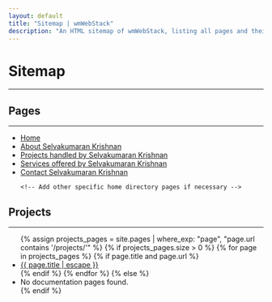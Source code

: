 ```yaml
---
layout: default
title: "Sitemap | wmWebStack"
description: "An HTML sitemap of wmWebStack, listing all pages and their categories."
---
```


<h1>Sitemap</h1><hr/>

  <h2><strong>Pages</strong></h2><hr/>
  <ul class="list-group list-group-flush my-3">
    <li class="list-group-item"><a href="{{ site.url }}/">Home</a></li>
    <li class="list-group-item"><a href="{{ site.url }}/selvakumaran-krishnan">About Selvakumaran Krishnan</a></li>
    <li class="list-group-item"><a href="{{ site.url }}/projects">Projects handled by Selvakumaran Krishnan</a></li>
    <li class="list-group-item"><a href="{{ site.url }}/services">Services offered by Selvakumaran Krishnan</a></li>
        <li class="list-group-item"><a href="{{ site.url }}/contact">Contact Selvakumaran Krishnan</a></li>

    <!-- Add other specific home directory pages if necessary -->
  </ul>

  <h2><strong>Projects</strong></h2><hr/>
   <ul class="list-group list-group-flush my-3">
    {% assign projects_pages = site.pages | where_exp: "page", "page.url contains '/projects/'" %}
    {% if projects_pages.size > 0 %}
      {% for page in projects_pages %}
        {% if page.title and page.url %}
          <li class="list-group-item"><a href="{{ site.url }}{{ page.url | remove: ".md" | remove: ".html" }}">{{ page.title | escape }}</a></li>
        {% endif %}
      {% endfor %}
    {% else %}
      <li>No documentation pages found.</li>
    {% endif %}
  </ul>
